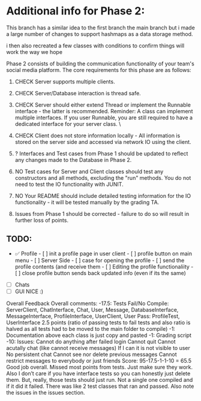 # Additional info for Phase 2:

This branch has a similar idea to the first branch the main branch but i made a large number of changes to support hashmaps as a data storage method.

i then also recreated a few classes with conditions to confirm things will work the way we hope

Phase 2 consists of building the communication functionality of your team's social media platform. The core requirements for this phase are as follows:

1. CHECK Server supports multiple clients. 
    
2. CHECK Server/Database interaction is thread safe. 

3. CHECK Server should either extend Thread or implement the Runnable interface - the latter is recommended. Reminder: A class can implement multiple interfaces. If you user Runnable, you are still required to have a dedicated interface for your server class. \
    
	
4. CHECK Client does not store information locally - All information is stored on the server side and accessed via network IO using the client.
    
5. ? Interfaces and Test cases from Phase 1 should be updated to reflect any changes made to the Database in Phase 2.
    
6. NO Test cases for Server and Client classes should test any constructors and all methods, excluding the "run" methods. You do not need to test the IO functionality with JUNIT. 
    
7. NO Your README should include detailed testing information for the IO functionality - it will be tested manually by the grading TA.
    
8. Issues from Phase 1 should be corrected - failure to do so will result in further loss of points.

 ## TODO:

- ✅ Profile
      - [ ] init a profile page in user client
      - [ ] profile button on main menu
      - [ ] Server Side
            - [ ] case for opening the profile
            - [ ] send the profile contents (and receive them
      - [ ] Editing the profile functionaliity
            - [ ] close profile button sends back updated info (even if its the same)
- [ ] Chats
- [ ] GUI NICE :)

Overall Feedback
Overall comments: -17.5: Tests Fail/No Compile: ServerClient, ChatInterface, Chat, User, Message, DatabaseInterface, MessageInterface, ProfileInterface, UserClient, User Pass: ProfileTest, UserInterface 2.5 points (ratio of passing tests to fail tests and also ratio is halved as all tests had to be moved to the main folder to compile) -1: Documentation above each class is just copy and pasted -1: Grading script -10: Issues: Cannot do anything after failed login Cannot quit Cannot acutally chat (like cannot receive messages) If I can it is not visible to user No persistent chat Cannot see nor delete previous messages Cannot restrict messages to everybody or just friends Score: 95-17.5-1-1-10 = 65.5 Good job overall. Missed most points from tests. Just make sure they work. Also I don’t care if you have interface tests so you can honestly just delete them. But, really, those tests should just run. Not a single one compiled and if it did it failed. There was like 2 test classes that ran and passed. Also note the issues in the issues section. 
